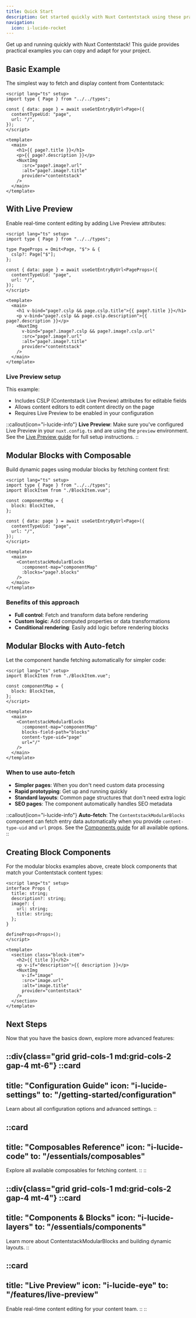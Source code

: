 ```yaml
---
title: Quick Start
description: Get started quickly with Nuxt Contentstack using these practical examples covering basic usage, live preview, and modular blocks.
navigation:
  icon: i-lucide-rocket
---
```


Get up and running quickly with Nuxt Contentstack! This guide provides practical examples you can copy and adapt for your project.

## Basic Example

The simplest way to fetch and display content from Contentstack:

```vue [pages/index.vue]
<script lang="ts" setup>
import type { Page } from "../../types";

const { data: page } = await useGetEntryByUrl<Page>({
  contentTypeUid: "page",
  url: "/",
});
</script>

<template>
  <main>
    <h1>{{ page?.title }}</h1>
    <p>{{ page?.description }}</p>
    <NuxtImg
      :src="page?.image?.url"
      :alt="page?.image?.title"
      provider="contentstack"
    />
  </main>
</template>
```

## With Live Preview

Enable real-time content editing by adding Live Preview attributes:

```vue [pages/index.vue]
<script lang="ts" setup>
import type { Page } from "../../types";

type PageProps = Omit<Page, "$"> & {
  cslp?: Page["$"];
};

const { data: page } = await useGetEntryByUrl<PageProps>({
  contentTypeUid: "page",
  url: "/",
});
</script>

<template>
  <main>
    <h1 v-bind="page?.cslp && page.cslp.title">{{ page?.title }}</h1>
    <p v-bind="page?.cslp && page.cslp.description">{{ page?.description }}</p>
    <NuxtImg
      v-bind="page?.image?.cslp && page?.image?.cslp.url"
      :src="page?.image?.url"
      :alt="page?.image?.title"
      provider="contentstack"
    />
  </main>
</template>
```

### Live Preview setup

This example:
- Includes CSLP (Contentstack Live Preview) attributes for editable fields
- Allows content editors to edit content directly on the page
- Requires Live Preview to be enabled in your configuration

::callout{icon="i-lucide-info"}
**Live Preview**: Make sure you've configured Live Preview in your `nuxt.config.ts` and are using the `preview` environment. See the [Live Preview guide](/features/live-preview) for full setup instructions.
::

## Modular Blocks with Composable

Build dynamic pages using modular blocks by fetching content first:

```vue [pages/index.vue]
<script lang="ts" setup>
import type { Page } from "../../types";
import BlockItem from "./BlockItem.vue";

const componentMap = {
  block: BlockItem,
};

const { data: page } = await useGetEntryByUrl<Page>({
  contentTypeUid: "page",
  url: "/",
});
</script>

<template>
  <main>
    <ContentstackModularBlocks
      :component-map="componentMap"
      :blocks="page?.blocks"
    />
  </main>
</template>
```

### Benefits of this approach

- **Full control**: Fetch and transform data before rendering
- **Custom logic**: Add computed properties or data transformations
- **Conditional rendering**: Easily add logic before rendering blocks

## Modular Blocks with Auto-fetch

Let the component handle fetching automatically for simpler code:

```vue [pages/index.vue]
<script lang="ts" setup>
import BlockItem from "./BlockItem.vue";

const componentMap = {
  block: BlockItem,
};
</script>

<template>
  <main>
    <ContentstackModularBlocks
      :component-map="componentMap"
      blocks-field-path="blocks"
      content-type-uid="page"
      url="/"
    />
  </main>
</template>
```

### When to use auto-fetch

- **Simpler pages**: When you don't need custom data processing
- **Rapid prototyping**: Get up and running quickly
- **Standard layouts**: Common page structures that don't need extra logic
- **SEO pages**: The component automatically handles SEO metadata

::callout{icon="i-lucide-info"}
**Auto-fetch**: The `ContentstackModularBlocks` component can fetch entry data automatically when you provide `content-type-uid` and `url` props. See the [Components guide](/essentials/components) for all available options.
::

## Creating Block Components

For the modular blocks examples above, create block components that match your Contentstack content types:

```vue [components/BlockItem.vue]
<script lang="ts" setup>
interface Props {
  title: string;
  description?: string;
  image?: {
    url: string;
    title: string;
  };
}

defineProps<Props>();
</script>

<template>
  <section class="block-item">
    <h2>{{ title }}</h2>
    <p v-if="description">{{ description }}</p>
    <NuxtImg
      v-if="image"
      :src="image.url"
      :alt="image.title"
      provider="contentstack"
    />
  </section>
</template>
```

## Next Steps

Now that you have the basics down, explore more advanced features:

::div{class="grid grid-cols-1 md:grid-cols-2 gap-4 mt-6"}
  ::card
  ---
  title: "Configuration Guide"
  icon: "i-lucide-settings"
  to: "/getting-started/configuration"
  ---
  Learn about all configuration options and advanced settings.
  ::

  ::card
  ---
  title: "Composables Reference"
  icon: "i-lucide-code"
  to: "/essentials/composables"
  ---
  Explore all available composables for fetching content.
  ::
::

::div{class="grid grid-cols-1 md:grid-cols-2 gap-4 mt-4"}
  ::card
  ---
  title: "Components & Blocks"
  icon: "i-lucide-layers"
  to: "/essentials/components"
  ---
  Learn more about ContentstackModularBlocks and building dynamic layouts.
  ::

  ::card
  ---
  title: "Live Preview"
  icon: "i-lucide-eye"
  to: "/features/live-preview"
  ---
  Enable real-time content editing for your content team.
  ::
::

